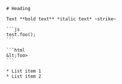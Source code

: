 	# Heading

	Text **bold text** *italic text* ~strike~

	```js
	test.foo();
	```

	```html
	&lt;foo>
	```

	* List item 1
	* List item 2